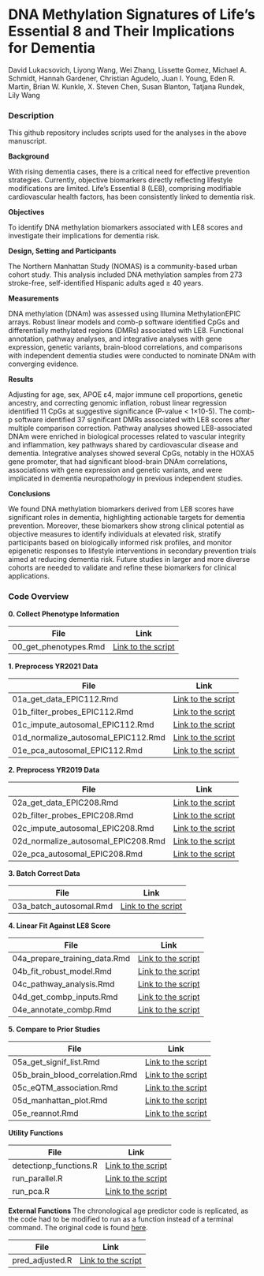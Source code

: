 # **DNA Methylation Signatures of Life’s Essential 8 and Their Implications for Dementia**
David Lukacsovich, Liyong Wang, Wei Zhang, Lissette Gomez, Michael A. Schmidt, Hannah Gardener, Christian Agudelo, Juan I. Young, Eden R. Martin, Brian W. Kunkle, X. Steven Chen, Susan Blanton, Tatjana Rundek, Lily Wang

### Description

This github repository includes scripts used for the analyses in the above manuscript. 

**Background**

With rising dementia cases, there is a critical need for effective prevention strategies. Currently, objective biomarkers directly reflecting lifestyle modifications are limited. Life’s Essential 8 (LE8), comprising modifiable cardiovascular health factors, has been consistently linked to dementia risk.

**Objectives**

To identify DNA methylation biomarkers associated with LE8 scores and investigate their implications for dementia risk. 

**Design, Setting and Participants**

The Northern Manhattan Study (NOMAS) is a community-based urban cohort study. This analysis included DNA methylation samples from 273 stroke-free, self-identified Hispanic adults aged ≥ 40 years. 

**Measurements**

DNA methylation (DNAm) was assessed using Illumina MethylationEPIC arrays. Robust linear models and comb-p software identified CpGs and differentially methylated regions (DMRs) associated with LE8. Functional annotation, pathway analyses, and integrative analyses with gene expression, genetic variants, brain-blood correlations, and comparisons with independent dementia studies were conducted to nominate DNAm with converging evidence. 

**Results**

Adjusting for age, sex, APOE ε4, major immune cell proportions, genetic ancestry, and correcting genomic inflation, robust linear regression identified 11 CpGs at suggestive significance (P-value < 1×10-5). The comb-p software identified 37 significant DMRs associated with LE8 scores after multiple comparison correction. Pathway analyses showed LE8-associated DNAm were enriched in biological processes related to vascular integrity and inflammation, key pathways shared by cardiovascular disease and dementia. Integrative analyses showed several CpGs, notably in the HOXA5 gene promoter, that had significant blood-brain DNAm correlations, associations with gene expression and genetic variants, and were implicated in dementia neuropathology in previous independent studies. 

**Conclusions**

We found DNA methylation biomarkers derived from LE8 scores have significant roles in dementia, highlighting actionable targets for dementia prevention. Moreover, these biomarkers show strong clinical potential as objective measures to identify individuals at elevated risk, stratify participants based on biologically informed risk profiles, and monitor epigenetic responses to lifestyle interventions in secondary prevention trials aimed at reducing dementia risk. Future studies in larger and more diverse cohorts are needed to validate and refine these biomarkers for clinical applications. 

### Code Overview

**0. Collect Phenotype Information**

| File                                | Link                                                         |
| ----------------------------------- | ------------------------------------------------------------ |
| 00_get_phenotypes.Rmd               | [Link to the script](https://github.com/TransBioInfoLab/DNAm-and-LE8/blob/main/code/analysis/00_get_phenotypes.Rmd) |

**1. Preprocess YR2021 Data**

| File                                | Link                                                         |
| ----------------------------------- | ------------------------------------------------------------ |
| 01a_get_data_EPIC112.Rmd            | [Link to the script](https://github.com/TransBioInfoLab/DNAm-and-LE8/blob/main/code/analysis/01a_get_data_EPIC112.Rmd)            |
| 01b_filter_probes_EPIC112.Rmd       | [Link to the script](https://github.com/TransBioInfoLab/DNAm-and-LE8/blob/main/code/analysis/01b_filter_probes_EPIC112.Rmd)       |
| 01c_impute_autosomal_EPIC112.Rmd    | [Link to the script](https://github.com/TransBioInfoLab/DNAm-and-LE8/blob/main/code/analysis/01c_impute_autsomal_EPIC112.Rmd)     |
| 01d_normalize_autosomal_EPIC112.Rmd | [Link to the script](https://github.com/TransBioInfoLab/DNAm-and-LE8/blob/main/code/analysis/01d_normalize_autosomal_EPIC112.Rmd) |
| 01e_pca_autosomal_EPIC112.Rmd       | [Link to the script](https://github.com/TransBioInfoLab/DNAm-and-LE8/blob/main/code/analysis/01e_pca_autosomal_EPIC112.Rmd)       |

**2. Preprocess YR2019 Data**

| File                                | Link                                                         |
| ----------------------------------- | ------------------------------------------------------------ |
| 02a_get_data_EPIC208.Rmd            | [Link to the script](https://github.com/TransBioInfoLab/DNAm-and-LE8/blob/main/code/analysis/02a_get_data_EPIC208.Rmd)            |
| 02b_filter_probes_EPIC208.Rmd       | [Link to the script](https://github.com/TransBioInfoLab/DNAm-and-LE8/blob/main/code/analysis/02b_filter_probes_EPIC208.Rmd)       |
| 02c_impute_autosomal_EPIC208.Rmd    | [Link to the script](https://github.com/TransBioInfoLab/DNAm-and-LE8/blob/main/code/analysis/02c_impute_autsomal_EPIC208.Rmd)     |
| 02d_normalize_autosomal_EPIC208.Rmd | [Link to the script](https://github.com/TransBioInfoLab/DNAm-and-LE8/blob/main/code/analysis/02d_normalize_autosomal_EPIC208.Rmd) |
| 02e_pca_autosomal_EPIC208.Rmd       | [Link to the script](https://github.com/TransBioInfoLab/DNAm-and-LE8/blob/main/code/analysis/02e_pca_autosomal_EPIC208.Rmd)       |

**3. Batch Correct Data**

| File                                | Link                                                         |
| ----------------------------------- | ------------------------------------------------------------ |
| 03a_batch_autosomal.Rmd             | [Link to the script](https://github.com/TransBioInfoLab/DNAm-and-LE8/blob/main/code/analysis/03a_batch_autosomal.Rmd) |

**4. Linear Fit Against LE8 Score**

| File                           | Link                                                         |
| ------------------------------ | ------------------------------------------------------------ |
| 04a_prepare_training_data.Rmd  | [Link to the script](https://github.com/TransBioInfoLab/DNAm-and-LE8/blob/main/code/analysis/04a_prepare_training_data.Rmd) |
| 04b_fit_robust_model.Rmd       | [Link to the script](https://github.com/TransBioInfoLab/DNAm-and-LE8/blob/main/code/analysis/04b_fit_robust_model.Rmd)      |
| 04c_pathway_analysis.Rmd       | [Link to the script](https://github.com/TransBioInfoLab/DNAm-and-LE8/blob/main/code/analysis/04c_pathway_analysis.Rmd)      |
| 04d_get_combp_inputs.Rmd       | [Link to the script](https://github.com/TransBioInfoLab/DNAm-and-LE8/blob/main/code/analysis/04d_get_combp_inputs.Rmd)      |
| 04e_annotate_combp.Rmd         | [Link to the script](https://github.com/TransBioInfoLab/DNAm-and-LE8/blob/main/code/analysis/04e_annotate_combp.Rmd)        |

**5. Compare to Prior Studies**

| File                            | Link                                                         |
| ------------------------------- | ------------------------------------------------------------ |
| 05a_get_signif_list.Rmd         | [Link to the script](https://github.com/TransBioInfoLab/DNAm-and-LE8/blob/main/code/analysis/05a_get_signif_list.Rmd)         |
| 05b_brain_blood_correlation.Rmd | [Link to the script](https://github.com/TransBioInfoLab/DNAm-and-LE8/blob/main/code/analysis/05b_brain_blood_correlation.Rmd) |
| 05c_eQTM_association.Rmd        | [Link to the script](https://github.com/TransBioInfoLab/DNAm-and-LE8/blob/main/code/analysis/05c_eQTM_association.Rmd)        |
| 05d_manhattan_plot.Rmd          | [Link to the script](https://github.com/TransBioInfoLab/DNAm-and-LE8/blob/main/code/analysis/05d_manhattan_plot.Rmd)          |
| 05e_reannot.Rmd                 | [Link to the script](https://github.com/TransBioInfoLab/DNAm-and-LE8/blob/main/code/analysis/05e_reannot.Rmd)                 |

**Utility Functions**

| File                    | Link                                                         |
| ----------------------- | ------------------------------------------------------------ |
| detectionp_functions.R  | [Link to the script](https://github.com/TransBioInfoLab/DNAm-and-LE8/blob/main/code/functions/detectionp_functions.R)  |
| run_parallel.R          | [Link to the script](https://github.com/TransBioInfoLab/DNAm-and-LE8/blob/main/code/functions/run_parallel.R)          |
| run_pca.R               | [Link to the script](https://github.com/TransBioInfoLab/DNAm-and-LE8/blob/main/code/functions/run_pca.R)               |

**External Functions**
The chronological age predictor code is replicated, as the code had to be modified to run as a function instead of a terminal command. The original code is found [here](https://github.com/qzhang314/DNAm-based-age-predictor).

| File                    | Link                                                         |
| ----------------------- | ------------------------------------------------------------ |
| pred_adjusted.R         | [Link to the script](https://github.com/TransBioInfoLab/DNAm-and-LE8/blob/main/code/DNAm-based-age-predictor-master/pred_adjusted.R)  |
